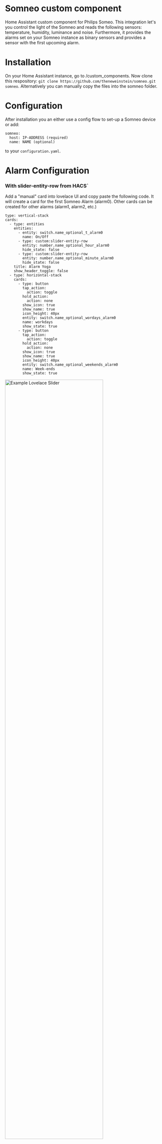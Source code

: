 # Somneo custom component
Home Assistant custom component for Philips Someo. This integration let's you control the light of the Somneo and reads the following sensors: temperature, humidity, luminance and noise. Furthermore, it provides the alarms set on your Somneo instance as binary sensors and provides a sensor with the first upcoming alarm. 

# Installation
On your Home Assistant instance, go to /custom_components. Now clone this respository: ```git clone https://github.com/theneweinstein/somneo.git somneo```. Alternatively you can manually copy the files into the somneo folder.

# Configuration
After installation you an either use a config flow to set-up a Somneo device or add:
```
somneo:
  host: IP-ADDRESS (required)
  name: NAME (optional)
```
to your ```configuration.yaml```.

# Alarm Configuration
### With slider-entity-row from HACS`
Add a "manual" card into lovelace UI and copy paste the following code. It will create a card for the first Somneo Alarm (alarm0). 
Other cards can be created for other alarms (alarm1, alarm2, etc.)
```
type: vertical-stack
cards:
  - type: entities
    entities:
      - entity: switch.name_optional_t_alarm0
        name: On/Off
      - type: custom:slider-entity-row
        entity: number.name_optional_hour_alarm0
        hide_state: false
      - type: custom:slider-entity-row
        entity: number.name_optional_minute_alarm0
        hide_state: false
    title: Alarm Yoga
    show_header_toggle: false
  - type: horizontal-stack
    cards:
      - type: button
        tap_action:
          action: toggle
        hold_action:
          action: none
        show_icon: true
        show_name: true
        icon_height: 40px
        entity: switch.name_optional_wordays_alarm0
        name: workdays
        show_state: true
      - type: button
        tap_action:
          action: toggle
        hold_action:
          action: none
        show_icon: true
        show_name: true
        icon_height: 40px
        entity: switch.name_optional_weekends_alarm0
        name: Week-ends
        show_state: true
```
<img src="https://github.com/arnoN7/somneo/blob/master/lovelace1.jpg" alt="Example Lovelace Slider" width="80%"/>

### Without slider-entity-row from HACS

```
type: vertical-stack
cards:
  - type: entities
    entities:
      - entity: switch.name_optional_t_alarm0
        name: On/Off
      - entity: number.name_optional_hour_alarm0
        hide_state: false
      - entity: number.name_optional_minute_alarm0
        hide_state: false
    title: Alarm Yoga
    show_header_toggle: false
  - type: horizontal-stack
    cards:
      - type: button
        tap_action:
          action: toggle
        hold_action:
          action: none
        show_icon: true
        show_name: true
        icon_height: 40px
        entity: switch.name_optional_wordays_alarm0
        name: workdays
        show_state: true
      - type: button
        tap_action:
          action: toggle
        hold_action:
          action: none
        show_icon: true
        show_name: true
        icon_height: 40px
        entity: switch.name_optional_weekends_alarm0
        name: Week-ends
        show_state: true
```
<img src="https://github.com/arnoN7/somneo/blob/master/lovelace2.jpg" alt="Example Lovelace" width="80%"/>
